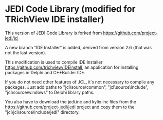 JEDI Code Library (modified for TRichView IDE installer)
=================

This version of JEDI Code Library is forked from <https://github.com/project-jedi/jcl>

A new branch "IDE Installer" is added, derived from version 2.6 (that was not the last version).

This modification is used to compile IDE Installer <https://github.com/trichview/IDEInstall>, an application for installing packages in Delphi and C++Builder IDE.

If you do not need other features of JCL, it's not necessary to compile any packages. Just add paths to "jcl\source\common", "jcl\source\include", "jcl\source\windows" to Delphi library paths.

You also have to download the jedi.inc and kylix.inc files from the https://github.com/project-jedi/jedi project and copy them to the "jcl\jcl\source\include\jedi" directory.
